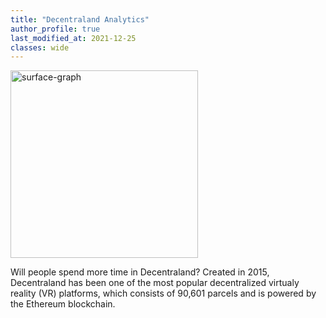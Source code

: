 ```yaml
---
title: "Decentraland Analytics"
author_profile: true
last_modified_at: 2021-12-25
classes: wide
---
```


<img src="/assets/images/lands_181920.png" alt="surface-graph" width="300"/>

Will people spend more time in Decentraland? Created in 2015, Decentraland has been one of the most popular decentralized virtualy reality (VR) platforms, which consists of 90,601 parcels and is powered by the Ethereum blockchain.